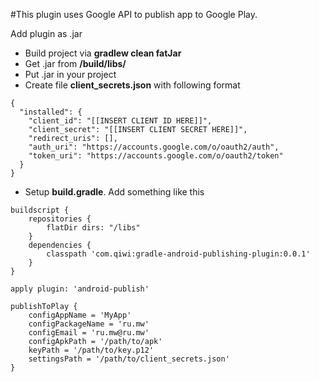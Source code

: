 #This plugin uses Google API to publish app to Google Play.

Add plugin as .jar

- Build project via **gradlew clean fatJar**
- Get .jar from **/build/libs/**
- Put .jar in your project
- Create file **client_secrets.json** with following format
```
{
  "installed": {
    "client_id": "[[INSERT CLIENT ID HERE]]",
    "client_secret": "[[INSERT CLIENT SECRET HERE]]",
    "redirect_uris": [],
    "auth_uri": "https://accounts.google.com/o/oauth2/auth",
    "token_uri": "https://accounts.google.com/o/oauth2/token"
  }
}
```
- Setup **build.gradle**. Add something like this
```
buildscript {
    repositories {
        flatDir dirs: "/libs"
    }
    dependencies {
        classpath 'com.qiwi:gradle-android-publishing-plugin:0.0.1'
    }
}

apply plugin: 'android-publish'

publishToPlay {
    configAppName = 'MyApp'
    configPackageName = 'ru.mw'
    configEmail = 'ru.mw@ru.mw'
    configApkPath = '/path/to/apk'
    keyPath = '/path/to/key.p12'
    settingsPath = '/path/to/client_secrets.json'
}
```
